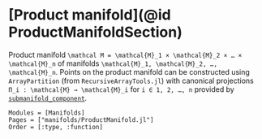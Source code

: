 # [Product manifold](@id ProductManifoldSection)

Product manifold ``\mathcal M = \mathcal{M}_1 × \mathcal{M}_2 × … × \mathcal{M}_n`` of manifolds ``\mathcal{M}_1, \mathcal{M}_2, …, \mathcal{M}_n``.
Points on the product manifold can be constructed using `ArrayPartition` (from `RecursiveArrayTools.jl`) with canonical projections ``Π_i : \mathcal{M} → \mathcal{M}_i`` for ``i ∈ 1, 2, …, n`` provided by [`submanifold_component`](https://juliamanifolds.github.io/ManifoldsBase.jl/stable/metamanifolds/#ManifoldsBase.submanifold_component-Tuple).

```@autodocs
Modules = [Manifolds]
Pages = ["manifolds/ProductManifold.jl"]
Order = [:type, :function]
```
